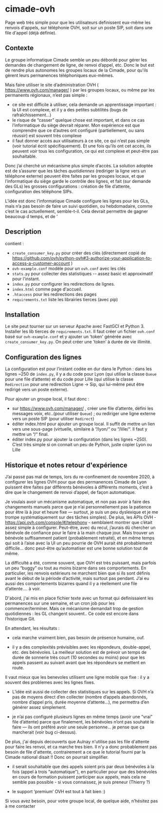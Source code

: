 # cimade-ovh

Page web très simple pour que les utilisateurs definissent eux-même les renvois d'appels, sur téléphonie OVH, soit sur un poste SIP, soit dans une file d'appel (déjà définie).

## Contexte

Le groupe informatique Cimade semble un peu débordé pour gérer les demandes de changement de ligne, de renvoi d’appel, etc. Donc le but est de rendre plus autonomes les groupes locaux de la Cimade, pour qu'ils gèrent leurs permanences téléphoniques eux-mêmes.

Mais faire utiliser le site d’administration OVH ( https://www.ovh.com/manager/ ) par les groupes locaux, ou même par les permanents régionaux, n’est pas simple :
-  ce site est difficile à utiliser, cela demande un apprentissage important : la UI est complexe, et il y a des petites subtilités (bugs de rafraîchissement…)
- le risque de “casser” quelque chose est important, et dans ce cas l’informatique du siège devrait réparer. Mon expérience est que comprendre que ce d’autres ont configuré (partiellement, ou sans réussir) est souvent très complexe
- il faut donner accès aux utilisateurs à ce site, ce qui n’est pas simple (voir tutorial écrit spécifiquement). Et une fois qu’ils ont cet accès, ils peuvent *voir* tous les configuration, ce qui est complexe et peut-être pas souhaitable.

Donc j’ai cherché un mécanisme plus simple d’accès. La solution adoptée est de s’assurer que les tâches _quotidiennes_ (rediriger la ligne vers un téléphone externe) peuvent être faites par les groupes locaux, et que l’informatique du siège garde le contrôle des lignes, et fait (sur demande des GLs) les grosses configurations : création de file d’attente, configuration des téléphone SIPs.

L’idée est donc l’informatique Cimade configure les lignes pour les GLs, mais n’a pas besoin de faire un suivi quotidien, ou hebdomadaire, comme c’est le cas actuellement, semble-t-il. Cela devrait permettre de gagner beaucoup d temps, et de ‘


## Description

contient :
 - `create_consumer_key.py` pour créer des clés (directement copié de https://github.com/ovh/python-ovh#3-authorize-your-application-to-access-a-customer-account )
 - `ovh-example.conf` modèle pour un `ovh.conf` avec les clés
 - `stats.py` pour collecter des statistiques -- assez basic et approximatif pour l'instant.
 - `index.py` pour configurer les redirections de lignes.
 - `index.html` comme page d'accueil.
 - `.htaccess` pour les redirections des pages
 - `requirements.txt` liste les librairies tierces (avec pip)

## Installation

Le site peut tourner sur un serveur Apache avec FastGCI et Python 3. Installer les lib tierces de `requirements.txt`. Il faut créer un fichier `ovh.conf` basé sur `ovh-example.conf` et y ajouter un ’token' générée avec `create_consumer_key.py`. On peut créer une ’token’ à durée de vie illimité.

## Configuration des lignes

La configuration est pour l’instant codée en dur dans le Python : dans les lignes ~250 de `index.py`, il y a du code pour Lyon (qui utilise la classe `Queue` pour une file d’attente) et du code pour Lille (qui utilise la classe `Redirection` pour une redirection Ligne -> Sip, qui lui-même peut être redirigé vers un poste externe).

Pour ajouter un groupe local, il faut donc :
- sur https://www.ovh.com/manager/ , créer une file d’attente, défini les messages voix, etc..(pour utiliser `Queue`) ; ou rediriger une ligne externe vers un poste SIP (pour utiliser `Redirect`)
- éditer index.html pour ajouter un groupe local. Il suffit de mettre un lien vers une sous-page (virtuelle, similaire à “/lyon/“ ou “/lille/“. Il faut y mettre un “/“ final.
- éditer index.py pour ajouter la configuration (dans les lignes ~250). C’est très simple si on connait un peu de Python, juste copier Lyon ou Lille

## Historique et notes retour d'expérience

J’ai passé pas mal de temps, lors du re-confinement de novembre 2020, à configurer les lignes OVH pour que des permanences Cimade de Lyon puissent être faites par différents bénévoles à différents moments, c’est à dire que le changement de renvoi d’appel, de façon automatique.

Je voulais avoir un mécanisme automatique, et non pas avoir à faire des changements manuels parce que je n’ai personnellement pas la patience pour être là à jour et heure fixe — surtout, je suis un peu dyslexique et je me trompe systématiquement sur des tâches simples). De plus, les APIs OVH - https://api.ovh.com/console/#/telephony - semblaient montrer que c’était assez simple à configurer. Peut-être, avec du recul, j’aurais dû chercher un bénévole de confiance pour le faire à la main chaque jour. Mais trouver un bénévole suffisamment patient (probablement retraité), et en même temps qui soit à l’aise avec la UI un peu pourrie de OVH aurait été probablement difficile… donc peut-être qu’automatiser est une bonne solution tout de même.

La difficulté a été, comme souvent, que OVH est très puissant, mais parfois un peu “buggy” ou tout au moins bizarre dans ses comportements. En particulier, les renvois extérieurs ne marchent bien que si ils sont définis avant le début de la période d’activité, mais surtout pas pendant. J’ai eu aussi des comportements bizarres quand il y a réellement une file d’attente…. à voir.

D'abord, j'ai mis en place fichier texte avec un format qui definissaient les permanences sur une semaine, et un cron job pour les commencer/terminer. Mais ce mécanisme demandait trop de gestion quotidiennes : les GL changent souvent.. Ce code est encore dans l’historique Git.

En attendant, les résultats :

- cela marche vraiment bien, pas besoin de présence humaine, ouf.

- il y a des complexités prévisibles avec les répondeurs, double-appel, etc. des bénévoles. La meilleur solution est de prévoir un temps de durée de sonnerie très court (10 secondes ou moins) pour que les appels passent au suivant avant que les répondeurs se mettent en route.

Il vaut mieux que les benevoles utilisent une ligne mobile que fixe : il y a souvent des problemes avec les lignes fixes.

- L’idée est aussi de collecter des statistiques sur les appels. Si OVH n’a pas de moyens direct d’en collecter (nombre d’appels abandonnés, nombre d’appel pris, durée moyenne d’attente…), me permettra d’en générer assez simplement.

- je n’ai pas configuré plusieurs lignes en même temps (avoir une “vrai” file d’attente) parce que finalement, les bénévoles n’ont pas souhaté le faire — ils ont préféré avoir une seule personne… je pense que ça marcherait (voir bug ci-dessus).

De plus, j'ai depuis decouverts que Aulnay n'utilise pas les file d'attente pour faire les renvoi, et ca marche tres bien. Il n'y a donc probablement pas besoin de file d'attente, contrairement a ce que le tutorial fourni par la Cimade national disait !! Donc on pourrait simplifier.

- il serait souhaitable que des appels soient pris par deux bénévoles à la fois (appel à trois “automatique”), en particulier pour que des bénévoles en cours de formation puissent participer aux appels, mais cela ne semble pas possible - si vous connaissez, je suis preneur (Thierry ?)

- le support ‘premium’ OVH est tout à fait bien :)

Si vous avez besoin, pour votre groupe local, de quelque aide, n’hésitez pas à me contacter
